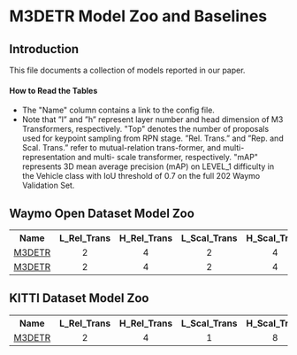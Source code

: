 # M3DETR Model Zoo and Baselines

## Introduction

This file documents a collection of models reported in our paper.

#### How to Read the Tables
* The "Name" column contains a link to the config file. 
*  Note that ”l” and ”h” represent layer number and head dimension of M3 Transformers, respectively. "Top" denotes the number of proposals used for keypoint sampling from RPN stage. ”Rel. Trans.” and ”Rep. and Scal. Trans.” refer to mutual-relation trans-former, and multi-representation and multi- scale transformer, respectively. "mAP" represents 3D mean average precision (mAP) on LEVEL_1 difficulty in the Vehicle class with IoU threshold of 0.7 on the full 202 Waymo Validation Set.

## Waymo Open Dataset Model Zoo

<table><tbody>
<!-- START TABLE -->
<!-- TABLE HEADER -->
<th valign="bottom">Name</th>
<th valign="bottom">L_Rel_Trans</th>
<th valign="bottom">H_Rel_Trans</th>
<th valign="bottom">L_Scal_Trans</th>
<th valign="bottom">H_Scal_Trans</th>
<th valign="bottom">Top</th>
<th valign="bottom">mAP</th>
<th valign="bottom">download</th>
<!-- TABLE BODY -->
<!-- ROW: maskformer2_R50_bs16_50ep -->
 <tr><td align="left"><a href="https://github.com/rayguan97/M3DETR/blob/main/tools/cfgs/m3detr_models/m3detr_waymo_1000.yaml">M3DETR</a></td>
<td align="center">2</td>
<td align="center">4</td>
<td align="center">2</td>
<td align="center">4</td>
<td align="center">1000</td>
<td align="center">75.68</td>
<td align="center"><a href="https://drive.google.com/file/d/12APHpdXdxHRBmchg5xtBEDn9gOUtFwm3/view?usp=sharing">model</a></td>
</tr>

<!-- TABLE BODY -->
<!-- ROW: maskformer2_R50_bs16_50ep -->
 <tr><td align="left"><a href="https://github.com/rayguan97/M3DETR/blob/main/tools/cfgs/m3detr_models/m3detr_waymo_1500.yaml">M3DETR</a></td>
<td align="center">2</td>
<td align="center">4</td>
<td align="center">2</td>
<td align="center">4</td>
<td align="center">1500</td>
<td align="center">75.71</td>
<td align="center"><a href="https://drive.google.com/file/d/1jxAYI6tdplXD6nCmyvjyq8Djp514i8bP/view?usp=sharing">model</a></td>
</tr>

</tbody></table>


## KITTI Dataset Model Zoo

<table><tbody>
<!-- START TABLE -->
<!-- TABLE HEADER -->
<th valign="bottom">Name</th>
<th valign="bottom">L_Rel_Trans</th>
<th valign="bottom">H_Rel_Trans</th>
<th valign="bottom">L_Scal_Trans</th>
<th valign="bottom">H_Scal_Trans</th>
<th valign="bottom">Top</th>
<th valign="bottom">download</th>
<!-- TABLE BODY -->
<!-- ROW: maskformer2_R50_bs16_50ep -->
 <tr><td align="left"><a href="https://github.com/rayguan97/M3DETR/blob/main/tools/cfgs/m3detr_models/m3detr_kitti2.yaml">M3DETR</a></td>
<td align="center">2</td>
<td align="center">4</td>
<td align="center">1</td>
<td align="center">8</td>
<td align="center">1000</td>
<td align="center"><a href="https://drive.google.com/file/d/1Jwr9keDHVabebtf-ApSs7BH8-RDQIUmj/view?usp=sharing">model</a></td>
</tr>

</tbody></table>
